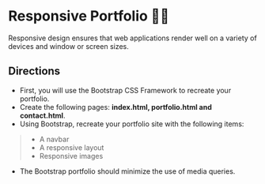 # Responsive Portfolio :man_technologist:

Responsive design ensures that web applications render well on a variety of devices and window or screen sizes.

## Directions
- First, you will use the Bootstrap CSS Framework to recreate your portfolio.
- Create the following pages: **index.html, portfolio.html and contact.html**.
- Using Bootstrap, recreate your portfolio site with the following items:
> - A navbar
> - A responsive layout
> - Responsive images

- The Bootstrap portfolio should minimize the use of media queries.



